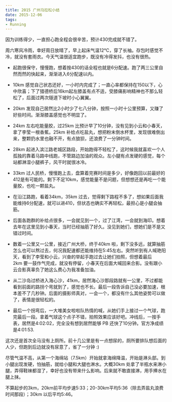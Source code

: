 ```yaml
---
title: 2015 广州马拉松小结
date: 2015-12-06
tags:
- Running
---
```


因为训练得少，一直担心跑全程会很辛苦，预计430完成就不错了。

周六寒风冷雨，幸好周日放晴了，早上起床气温12℃，穿了长袖。存包时感觉不冷，就没有套雨衣。今天气温很适宜跑步，既没有冷得发抖，也没有很热。

- 起跑很保守，慢慢跑，想着按430的话全程也就是6分配速。跑了两三公里自然而然的快起来，渐渐进入6分配速以内。
- 10km 感觉自己状态还好，一小时内完成了；一直心率都保持在150以下，心中欣喜；下了猎德桥后16km起左膝盖有点不适，受膝痛影响精神也不那么轻松了，后面过两次隧道下坡时小心翼翼。


- 20km 发现自己居然比2小时少了七八分钟，按照一小时十公里预算，又赚了好些时间。渐渐膝盖感觉也不明显了。
- 24km 左右吃能量胶，过25km 比预计早了10分钟，没有见到小云和小春天，拿了李莹一根香蕉。25km 补给点吃盐丸，想把粉末倒水杯里，发现很难倒出来，整颗扔水里也融不开，有点狼狈，还浪费了一分钟时间。
- 28km 起进入滨江路老城区路段，开始跑得不轻松了，这时候我就喜欢一个人孤独的靠着马路中线跑，不管路边加油的观众。左小腿有点发硬的感觉，每个站都淋湿小腿裤子，风干时就很冰冷。
- 33km 过人民桥，慢慢跑上去，盘算着完赛时间是多少，好像跑回以前最好的412是有可能的。剩下不足10km，感觉能量不是问题，但想想还是再吃一个能量胶，也吃一颗盐丸。
- 在沿江路跑，看着34km，35km 过去，觉得剩下路程不多了，想如果后面我能维持6分配速，就可以进410，但状态也确实不再轻松，最担心是小腿会抽筋。
- 后面各跑群的补给点很多，一会就见到一个，过了江湾，一会就到海印。想着去年在这里见到小春天，当时已经抽筋了好久。没见到她们，想她们是不是又错过时间。
- 数着一公里又一公里，接近广州大桥，终于40km 啦，剩下没多远，就算抽筋怎么也可以熬过去，何况我配速都还能维持在5:45左右。突然听到有人喊艳阳天，看到了李莹和小云，兴奋的举起手跑过去让她们拍照，但想着最后2km 要一鼓作气完成，就没有停留，小春天在后面大喊回来合影。没有跟小云合影真辜负了她这么费心为我准备加油。
- 从二沙岛过桥进入海心沙，41km，居然海心沙那段路就有一公里，不过都能看到前面的路拐个弯就到了，感觉也不长。最后一段告诉自己没必要加速，根本差不了几秒钟。后面的摄影师真对，一会一个，都没有什么其他姿势可以做了，表情是很轻松的。
- 最后一个拐弯后，一大堆美女啦啦队热情的喊，从她们手上接过一个气球，跑完最后一段。拿着气球这个点子不错，拍照效果应该好吧。冲线后，一按手表，居然是4:02:02，完全没有想到居然能够 PB 还快了10分钟。官方净成绩是4:01:53.

这次还是首次全马没有上厕所。前十几公里是有一点想尿的，厕所要排队想后面的人少，但跑到后边就没有尿意了，省了一分钟 :)

尽管气温不高，从第一个海绵站（7.5km）开始就拿海绵降温，开始是淋头部。到小腿出现发硬，怕抽筋，就给小腿和大腿也淋水。大概30km 处拿了半瓶水来淋小腿，弄得鞋袜都湿了，幸好也没有带来什么影响。后来就不敢直接淋，用手捧水在腿上抹。

不算起步的3km，20km前平均步速5:33；20-30km平均5:36（除去弄盐丸浪费时间那段）；30km 以后平均5:46。